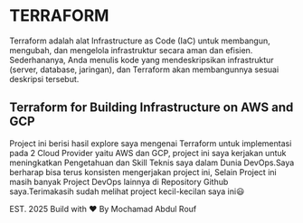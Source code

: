 # TERRAFORM
Terraform adalah alat Infrastructure as Code (IaC) untuk membangun, mengubah, dan mengelola infrastruktur secara aman dan efisien. Sederhananya, Anda menulis kode yang mendeskripsikan infrastruktur (server, database, jaringan), dan Terraform akan membangunnya sesuai deskripsi tersebut.

## Terraform for Building Infrastructure on AWS and GCP
Project ini berisi hasil explore saya mengenai Terraform untuk implementasi pada 2 Cloud Provider yaitu AWS dan GCP, project ini saya kerjakan untuk meningkatkan Pengetahuan dan Skill Teknis saya dalam Dunia DevOps.Saya berharap bisa terus konsisten mengerjakan project ini, Selain Project ini masih banyak Project DevOps lainnya di Repository Github saya.Terimakasih sudah melihat project kecil-kecilan saya ini😃

EST. 2025 Build with ❤️ By Mochamad Abdul Rouf